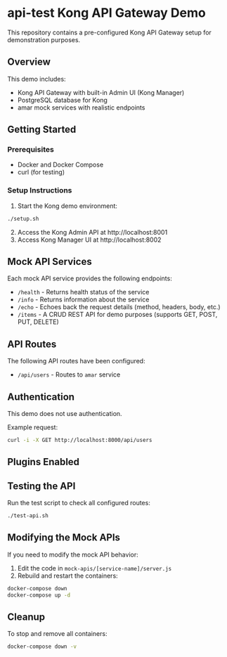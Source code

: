 # api-test Kong API Gateway Demo

This repository contains a pre-configured Kong API Gateway setup for demonstration purposes.

## Overview

This demo includes:

- Kong API Gateway with built-in Admin UI (Kong Manager)
- PostgreSQL database for Kong
- amar mock services with realistic endpoints

## Getting Started

### Prerequisites

- Docker and Docker Compose
- curl (for testing)

### Setup Instructions

1. Start the Kong demo environment:

```bash
./setup.sh
```

2. Access the Kong Admin API at http://localhost:8001
3. Access Kong Manager UI at http://localhost:8002

## Mock API Services

Each mock API service provides the following endpoints:

- `/health` - Returns health status of the service
- `/info` - Returns information about the service
- `/echo` - Echoes back the request details (method, headers, body, etc.)
- `/items` - A CRUD REST API for demo purposes (supports GET, POST, PUT, DELETE)

## API Routes

The following API routes have been configured:


- `/api/users` - Routes to `amar` service


## Authentication





This demo does not use authentication.

Example request:
```bash
curl -i -X GET http://localhost:8000/api/users
```


## Plugins Enabled



## Testing the API

Run the test script to check all configured routes:

```bash
./test-api.sh
```

## Modifying the Mock APIs

If you need to modify the mock API behavior:

1. Edit the code in `mock-apis/[service-name]/server.js`
2. Rebuild and restart the containers:
```bash
docker-compose down
docker-compose up -d
```

## Cleanup

To stop and remove all containers:

```bash
docker-compose down -v
```